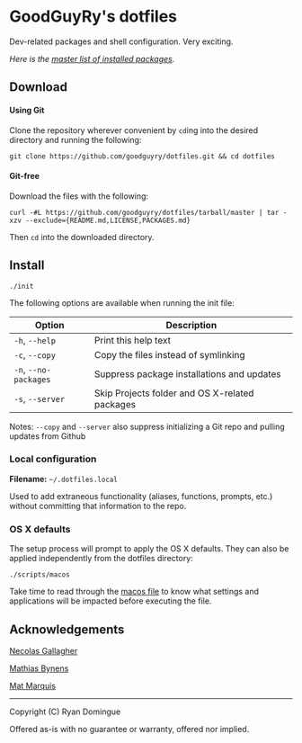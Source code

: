# GoodGuyRy's dotfiles

Dev-related packages and shell configuration. Very exciting.

*Here is the [master list of installed packages](https://github.com/goodguyry/dotfiles/blob/master/PACKAGES.md).*



## Download


#### Using Git

Clone the repository wherever convenient by ```cd```ing into the desired directory and running the following:

```shell
git clone https://github.com/goodguyry/dotfiles.git && cd dotfiles
```


#### Git-free

Download the files with the following:

```shell
curl -#L https://github.com/goodguyry/dotfiles/tarball/master | tar -xzv --exclude={README.md,LICENSE,PACKAGES.md}
```

Then ```cd``` into the downloaded directory.


## Install

```shell
./init
```


The following options are available when running the init file:

| Option                | Description                                    |
|-----------------------|------------------------------------------------|
| `-h`, `--help`        | Print this help text                           |
| `-c`, `--copy`        | Copy the files instead of symlinking           |
| `-n`, `--no-packages` | Suppress package installations and updates     |
| `-s`, `--server`      | Skip Projects folder and OS X-related packages |

Notes: `--copy` and `--server` also suppress initializing a Git repo and pulling updates from Github


### Local configuration

**Filename:** `~/.dotfiles.local`

Used to add extraneous functionality (aliases, functions, prompts, etc.) without committing that information to the repo.


### OS X defaults

The setup process will prompt to apply the OS X defaults. They can also be applied independently from the dotfiles directory:

```
./scripts/macos
```

Take time to read through the [macos file](http://github.com/goodguyry/dotfiles/blob/master/scripts/macos) to know what settings and applications will be impacted before executing the file.


## Acknowledgements

[Necolas Gallagher](http://github.com/necolas/dotfiles)

[Mathias Bynens](http://github.com/mathiasbynens/dotfiles)

[Mat Marquis](https://github.com/wilto/)

---

Copyright (C) Ryan Domingue

Offered as-is with no guarantee or warranty, offered nor implied.
